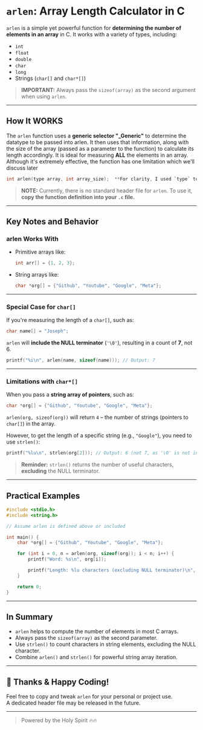 # `arlen`: Array Length Calculator in C

`arlen` is a simple yet powerful function for **determining the number of elements in an array** in C. It works with a variety of types, including:

- `int`
- `float`
- `double`
- `char`
- `long`
- Strings (`char[]` and `char*[]`)

>  **IMPORTANT:** Always pass the `sizeof(array)` as the second argument when using `arlen`.

---

## How It WORKS

The `arlen` function uses a **generic selector "_Generic"** to determine the datatype to be passed into arlen. It then uses that information, along with the size of the array (passed as a parameter to the function) to calculate its length accordingly. It is ideal for measuring **ALL** the elements in an array.
Although it's extremely effective, the function has one limitation which we'll discuss later
```c
int arlen(type array, int array_size);  **For clarity, I used `type` to represent the datatype(s); it's not the exact keyword used in the actual code.**

```

> **NOTE:** Currently, there is no standard header file for `arlen`. To use it, **copy the function definition into your `.c` file.**

---

## Key Notes and Behavior

### arlen Works With

* Primitive arrays like:

  ```c
  int arr[] = {1, 2, 3};
  ```

* String arrays like:

  ```c
  char *org[] = {"Github", "Youtube", "Google", "Meta"};
  ```

---

### Special Case for `char[]`

If you're measuring the length of a `char[]`, such as:

```c
char name[] = "Joseph";
```

`arlen` will **include the NULL terminator** (`'\0'`), resulting in a count of **7**, not 6.

```c
printf("%i\n", arlen(name, sizeof(name))); // Output: 7
```

---

### Limitations with `char*[]`

When you pass a **string array of pointers**, such as:

```c
char *org[] = {"Github", "Youtube", "Google", "Meta"};
```

`arlen(org, sizeof(org))` will return `4` – the number of strings (pointers to `char[]`) in the array.

However, to get the length of a specific string (e.g., `"Google"`), you need to use `strlen()`:

```c
printf("%lu\n", strlen(org[2])); // Output: 6 (not 7, as '\0' is not included)
```

> **Reminder:** `strlen()` returns the number of useful characters, **excluding** the NULL terminator.

---

## Practical Examples

```c
#include <stdio.h>
#include <string.h>

// Assume arlen is defined above or included

int main() {
    char *org[] = {"Github", "Youtube", "Google", "Meta"};

    for (int i = 0, n = arlen(org, sizeof(org)); i < n; i++) {
        printf("Word: %s\n", org[i]);

        printf("Length: %lu characters (excluding NULL terminator)\n", strlen(org[i]));
    }

    return 0;
}
```

---

## In Summary

* `arlen` helps to compute the number of elements in most C arrays.
* Always pass the `sizeof(array)` as the second parameter.
* Use `strlen()` to count characters in string elements, excluding the NULL character.
* Combine `arlen()` and `strlen()` for powerful string array iteration.

---

## 🙏 Thanks & Happy Coding!

Feel free to copy and tweak `arlen` for your personal or project use.  
A dedicated header file may be released in the future.

---

> Powered by the Holy Spirit 🔥🔥
